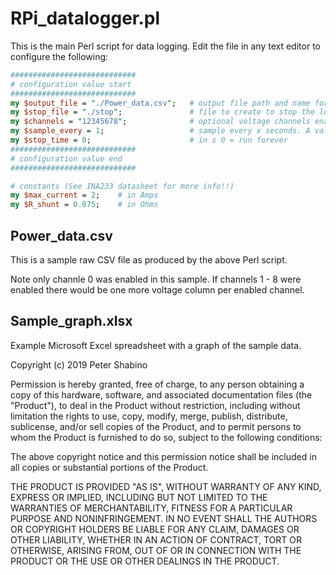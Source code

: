 # RPi_datalogger.pl
This is the main Perl script for data logging. 
Edit the file in any text editor to configure the following:

```perl
############################
# configuration value start
############################
my $output_file = "./Power_data.csv";	# output file path and name for readings
my $stop_file = "./stop";				# file to create to stop the loop
my $channels = "12345678"; 				# optional voltage channels enables. Valid values are 1 to 8. If that number is in this string (any order) the data will be collected along with the power data. 
my $sample_every = 1;					# sample every x seconds. A value of 0 will sample as fast as possible but the time data will still be in seconds (future upgrade sub second time base) 
my $stop_time = 0;						# in s 0 = run forever
############################
# configuration value end
############################

# constants (See INA233 datasheet for more info!!)
my $max_current = 2;	# in Amps
my $R_shunt = 0.075;  	# in Ohms
```

## Power_data.csv
This is a sample raw CSV file as produced by the above Perl script.

Note only channle 0 was enabled in this sample. If channels 1 - 8 were enabled there would be one more voltage column per enabled channel. 

## Sample_graph.xlsx
Example Microsoft Excel spreadsheet with a graph of the sample data. 




Copyright (c) 2019 Peter Shabino

Permission is hereby granted, free of charge, to any person obtaining a copy of this hardware, software, and associated documentation files 
(the "Product"), to deal in the Product without restriction, including without limitation the rights to use, copy, modify, merge, publish, 
distribute, sublicense, and/or sell copies of the Product, and to permit persons to whom the Product is furnished to do so, subject to the 
following conditions:

The above copyright notice and this permission notice shall be included in all copies or substantial portions of the Product.

THE PRODUCT IS PROVIDED "AS IS", WITHOUT WARRANTY OF ANY KIND, EXPRESS OR IMPLIED, INCLUDING BUT NOT LIMITED TO THE WARRANTIES OF 
MERCHANTABILITY, FITNESS FOR A PARTICULAR PURPOSE AND NONINFRINGEMENT. IN NO EVENT SHALL THE AUTHORS OR COPYRIGHT HOLDERS BE LIABLE 
FOR ANY CLAIM, DAMAGES OR OTHER LIABILITY, WHETHER IN AN ACTION OF CONTRACT, TORT OR OTHERWISE, ARISING FROM, OUT OF OR IN CONNECTION 
WITH THE PRODUCT OR THE USE OR OTHER DEALINGS IN THE PRODUCT.

